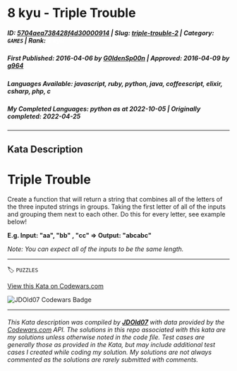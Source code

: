 # 8 kyu - Triple Trouble

##### **ID**: [5704aea738428f4d30000914](https://www.codewars.com/kata/5704aea738428f4d30000914) | **Slug**: [triple-trouble-2](https://www.codewars.com/kata/5704aea738428f4d30000914) | **Category**: `GAMES` | **Rank**: <span style="color:white">8 kyu</span>

##### **First Published**: 2016-04-06 ***by*** [G0ldenSp00n](https://www.codewars.com/users/G0ldenSp00n) | **Approved**: 2016-04-09 ***by*** [g964](https://www.codewars.com/users/g964)

##### **Languages Available**: javascript, ruby, python, java, coffeescript, elixir, csharp, php, c

##### **My Completed Languages**: python ***as at*** 2022-10-05 | **Originally completed**: 2022-04-25

---

## Kata Description


# Triple Trouble



Create a function that will return a string that combines all of the letters of the three inputed strings in groups.  Taking the first letter of all of the inputs and grouping them next to each other.  Do this for every letter, see example below!



**E.g. Input: "aa", "bb" , "cc" => Output: "abcabc"** 



*Note: You can expect all of the inputs to be the same length.*



---


🏷 `PUZZLES`


[View this Kata on Codewars.com](https://www.codewars.com/kata/5704aea738428f4d30000914)

![](https://www.codewars.com/users/jdold07/badges/large "JDOld07 Codewars Badge")

---

###### *This Kata description was compiled by [**JDOld07**](https://tpstech.dev) with data provided by the [Codewars.com](https://www.codewars.com) API.  The solutions in this repo associated with this kata are my solutions unless otherwise noted in the code file.  Test cases are generally those as provided in the Kata, but may include additional test cases I created while coding my solution.  My solutions are not always commented as the solutions are rarely submitted with comments.*
